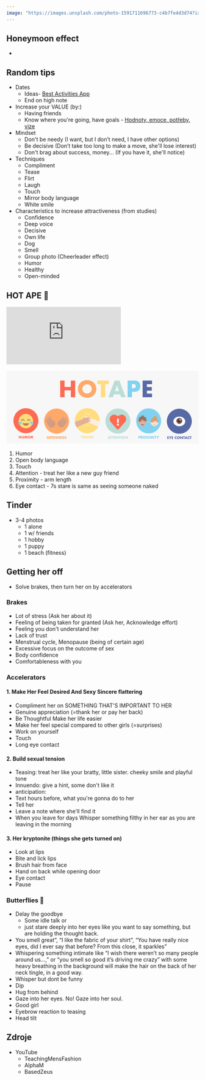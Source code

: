 ```yaml
---
image: "https://images.unsplash.com/photo-1591711696773-c4b7fe4d3d74?ixlib=rb-1.2.1&ixid=MnwxMjA3fDB8MHxwaG90by1wYWdlfHx8fGVufDB8fHx8&auto=format&fit=crop&w=1171&q=80"
---
```


## Honeymoon effect
- 

## Random tips
- Dates
	- Ideas- [Best Activities App](https://bestactiviti.es/en/)
	- End on high note
- Increase your VALUE (by:)
	- Having friends
	- Know where you're going, have goals - [Hodnoty, emoce, potřeby, vize](Hodnoty,_emoce,_potřeby,%20vize.md)
- Mindset
	- Don't be needy (I want, but I don’t need, I have other options)
	- Be decisive (Don’t take too long to make a move, she'll lose interest)
	- Don't brag about success, money... (If you have it, she'll notice)
- Techniques
	- Compliment
	- Tease
	- Flirt
	- Laugh
	- Touch
	- Mirror body language
	- White smile
- Characteristics to increase attractiveness (from studies)
	- Confidence
	- Deep voice
	- Decisive
	- Own life
	- Dog
	- Smell
	- Group photo (Cheerleader effect)
	- Humor
	- Healthy
	- Open-minded

## HOT APE 🙈

<iframe w_h="240" height="150" src="https://www.youtube-nocookie.com/embed/5cQoGNEcc5Q" title="YouTube video player" frameborder="0" allow="accelerometer; autoplay; clipboard-write; encrypted-media; gyroscope; picture-in-picture" allowfullscreen></iframe>

![Hot Ape](../Assets/Seberozvoj/Dating/Hot_Ape.png)

1. Humor
2. Open body language
3. Touch
4. Attention - treat her like a new guy friend
5. Proximity - arm length
6. Eye contact - 7s stare is same as seeing someone naked

## Tinder
- 3-4 photos
	- 1 alone
	- 1 w/ friends
	- 1 hobby
	- 1 puppy
	- 1 beach (fitness)

## Getting her off
- Solve brakes, then turn her on by accelerators

### Brakes 
- Lot of stress (Ask her about it)
- Feeling of being taken for granted (Ask her, Acknowledge effort)
- Feeling you don't understand her
- Lack of trust
- Menstrual cycle, Menopause (being of certain age) 
- Excessive focus on the outcome of sex
- Body confidence
- Comfortableness with you 

### Accelerators
#### 1. Make Her Feel Desired And Sexy Sincere flattering 
- Compliment her on SOMETHING THAT'S IMPORTANT TO HER
- Genuine appreciation (=thank her or pay her back) 
- Be Thoughtful Make her life easier
- Make her feel special compared to other girls (=surprises) 
- Work on yourself 
- Touch
- Long eye contact

#### 2. Build sexual tension 
- Teasing: treat her like your bratty, little sister. cheeky smile and playful tone
- Innuendo: give a hint, some don't like it 
- anticipation: 
- Text hours before, what you're gonna do to her
- Tell her
- Leave a note where she'll find it
- When you leave for days Whisper something filthy in her ear as you are leaving in the morning

#### 3. Her kryptonite (things she gets turned on)
- Look at lips 
- Bite and lick lips
- Brush hair from face
- Hand on back while opening door
- Eye contact
- Pause

### Butterflies 🦋
- Delay the goodbye
	- Some idle talk or
	- just stare deeply into her eyes like you want to say something, but are holding the thought back. 
- You smell great”, “I like the fabric of your shirt”, “You have really nice eyes, did I ever say that before? From this close, it sparkles”
- Whispering something intimate like “I wish there weren’t so many people around us…,” or “you smell so good it’s driving me crazy” with some heavy breathing in the background will make the hair on the back of her neck tingle, in a good way.
- Whisper but dont be funny
- Dip
- Hug from behind
- Gaze into her eyes. No! Gaze into her soul.
- Good girl
- Eyebrow reaction to teasing
- Head tilt

## Zdroje
- YouTube
	- TeachingMensFashion
	- AlphaM
	- BasedZeus